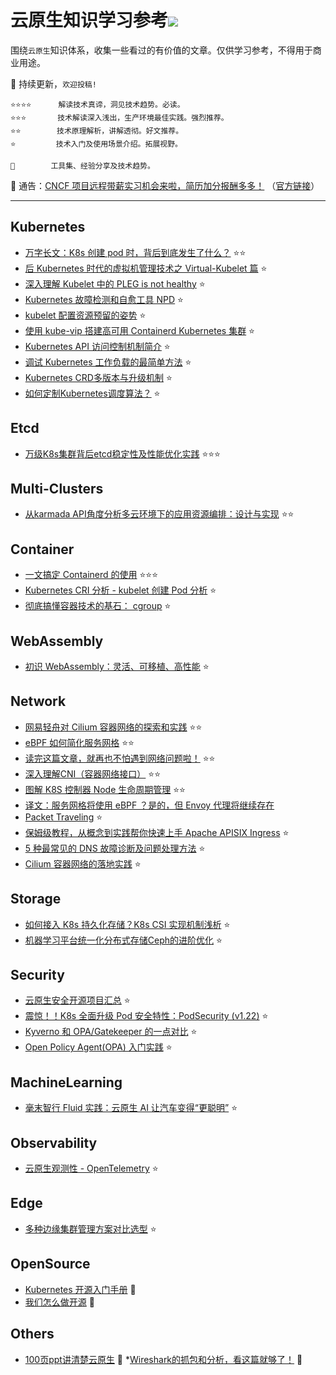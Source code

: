 # 云原生知识学习参考![](https://visitor-badge.glitch.me/badge?page_id=kerthcet.Blogs-CloudNative)
围绕`云原生`知识体系，收集一些看过的有价值的文章。仅供学习参考，不得用于商业用途。

🌱 持续更新，`欢迎投稿!`

    ⭐️⭐️⭐️⭐️️️️ ️️️     解读技术真谛，洞见技术趋势。必读。
    ⭐️⭐️⭐️       技术解读深入浅出，生产环境最佳实践。强烈推荐。
    ⭐️⭐️️️️        技术原理解析，讲解透彻。好文推荐。
    ⭐️️️️         技术入门及使用场景介绍。拓展视野。

    🌛 ️       工具集、经验分享及技术趋势。

🎉 通告：[CNCF 项目远程带薪实习机会来啦，简历加分报酬多多！](https://mp.weixin.qq.com/s/wQyMTtw7VPpm04XhiPLltg) （[官方链接](https://github.com/cncf/mentoring/blob/main/lfx-mentorship/2021/03-Fall/README.md#timeline)）

--------------------------------------------------------

## Kubernetes
* [万字长文：K8s 创建 pod 时，背后到底发生了什么？](https://mp.weixin.qq.com/s/HjoU_RKBQKPCQPEQZ_fBNA) ⭐️⭐️
* [后 Kubernetes 时代的虚拟机管理技术之 Virtual-Kubelet 篇](https://mp.weixin.qq.com/s/Gn4O-NxVbVuagrc4uOO1RA) ⭐️
* [深入理解 Kubelet 中的 PLEG is not healthy](https://fuckcloudnative.io/posts/understanding-the-pleg-is-not-healthy/) ⭐️
* [Kubernetes 故障检测和自愈工具 NPD](https://mp.weixin.qq.com/s/n-t_hoo7CNTLLsjyiVD_jQ) ⭐️
* [kubelet 配置资源预留的姿势](https://mp.weixin.qq.com/s/Wg9o59wvHkQV_euihCkOjw) ⭐️
* [使用 kube-vip 搭建高可用 Containerd Kubernetes 集群](https://mp.weixin.qq.com/s/ypIObV4ARzo-DOY81EDc_Q) ️⭐️
* [Kubernetes API 访问控制机制简介](https://mp.weixin.qq.com/s/WTABqEpp5ZWEAl4dbVySHQ) ⭐️
* [调试 Kubernetes 工作负载的最简单方法](https://mp.weixin.qq.com/s/Wi7eo2hJ7TNqu_UnHvx5pg) ⭐️
* [Kubernetes CRD多版本与升级机制](https://developer.aliyun.com/article/798704) ⭐️
* [如何定制Kubernetes调度算法？](https://mp.weixin.qq.com/s/hSCqzT4zxTZ2Vj4T1QHWeg) ⭐️

## Etcd
* [万级K8s集群背后etcd稳定性及性能优化实践](https://mp.weixin.qq.com/s/78feo0dYKcvMAv84Q24zuw) ⭐️⭐️⭐️

## Multi-Clusters
* [从karmada API角度分析多云环境下的应用资源编排：设计与实现](https://zhuanlan.zhihu.com/p/407990257?utm_source=wechat_session&utm_medium=social&utm_oi=46685577281536&utm_content=group2_article&utm_campaign=shareopn&wechatShare=1&s_r=0) ⭐️⭐️

## Container
* [一文搞定 Containerd 的使用](https://mp.weixin.qq.com/s/--t74RuFGMmTGl2IT-TFrg) ⭐️⭐️⭐️
* [Kubernetes CRI 分析 - kubelet 创建 Pod 分析](https://mp.weixin.qq.com/s/AG6H_mPuTu6-_ISQWu3YHw?forceh5=1) ⭐️
* [彻底搞懂容器技术的基石： cgroup](https://mp.weixin.qq.com/s/6Ts6-aZDr8qOdnaNUqwTFQ) ⭐️

## WebAssembly
* [初识 WebAssembly：灵活、可移植、高性能](https://mp.weixin.qq.com/s/sfuXGhDSCNxfElx55aboew) ⭐️

## Network
* [网易轻舟对 Cilium 容器网络的探索和实践](https://mp.weixin.qq.com/s/I8eTBjwp9Nh5TmYmC94VoA) ⭐️⭐️
* [eBPF 如何简化服务网格](https://mp.weixin.qq.com/s/C_budclaSOBufqQYhdh3DA) ⭐️⭐️
* [读完这篇文章，就再也不怕遇到网络问题啦！](https://mp.weixin.qq.com/s/Tnerf7M_a6HUC4ucaOWzeg) ⭐️⭐️
* [深入理解CNI（容器网络接口）](https://mp.weixin.qq.com/s/TpE7ZFh-b1HXvq9HyMZ17g) ⭐️⭐️
* [图解 K8S 控制器 Node 生命周期管理](https://cloud.tencent.com/developer/article/1645033) ⭐️⭐️
* [译文：服务网格将使用 eBPF ？是的，但 Envoy 代理将继续存在](https://mp.weixin.qq.com/s/daltoMGxL6aN4BcyNX7sig)
* [Packet Traveling](https://www.practicalnetworking.net/series/packet-traveling/packet-traveling/) ⭐️
* [保姆级教程，从概念到实践帮你快速上手 Apache APISIX Ingress](https://mp.weixin.qq.com/s/PixbW7-sddyU8MIvL1FBYA) ⭐️
* [5 种最常见的 DNS 故障诊断及问题处理方法](https://mp.weixin.qq.com/s/-hsgZnhtPcE66Kscc_e8WA) ⭐️
* [Cilium 容器网络的落地实践](https://mp.weixin.qq.com/s/p_yBxW31tGPacALVai5kZg?forceh5=1) ⭐️

## Storage
* [如何接入 K8s 持久化存储？K8s CSI 实现机制浅析](https://mp.weixin.qq.com/s/HZhe8a7MHehs6sBOE0ck6Q) ⭐️
* [机器学习平台统一化分布式存储Ceph的进阶优化](https://mp.weixin.qq.com/s/TiBbmjW-YW0tx2nStI4XBA) ⭐️

## Security
* [云原生安全开源项目汇总](https://mp.weixin.qq.com/s/y7Et96lahN9raRlIzB3dCg) ⭐️
* [震惊！！K8s 全面升级 Pod 安全特性：PodSecurity (v1.22)](https://mp.weixin.qq.com/s/7qcVmYVOdi8OjbKnnURmLg) ⭐️
* [Kyverno 和 OPA/Gatekeeper 的一点对比](https://mp.weixin.qq.com/s/hqDTM1nnpZn7GzBviGdEcg) ⭐️
* [Open Policy Agent(OPA) 入门实践](https://mp.weixin.qq.com/s?__biz=MzI5ODk5ODI4Nw==&mid=2247515795&idx=5&sn=6c29105975450ed17b14760d63c9ea32&chksm=ec9fb1f3dbe838e56e395704bd077af1cf75f7a7b0be441f6f9d9e346f2fd33b2ecdba22d025&mpshare=1&scene=1&srcid=120704l3t0KjhzULFquOeekq&sharer_sharetime=1638855116202&sharer_shareid=bcf38af5e57bf2958c0f52953575a7e6&version=3.1.20.90367&platform=mac#rd) ⭐️

## MachineLearning
* [毫末智行 Fluid 实践：云原生 AI 让汽车变得“更聪明”](https://mp.weixin.qq.com/s/rvRUhNqM9Xq0PLDbtq62uw) ⭐️

## Observability
* [云原生观测性 - OpenTelemetry](https://mp.weixin.qq.com/s/8VrOeeiOfE1fBOGh8y0ULQ) ⭐️

## Edge
* [多种边缘集群管理方案对比选型](https://mp.weixin.qq.com/s/DnOvI-77jivQTmEiYkg6WQ) ⭐️

## OpenSource
* [Kubernetes 开源入门手册](https://mp.weixin.qq.com/s?__biz=MzU3NDk5Nzc2OQ==&mid=2247484024&idx=1&sn=8e3d8ba79589d1078f2e0908f7b30014&scene=19#wechat_redirect) 🌛
* [我们怎么做开源](https://mp.weixin.qq.com/s/9eujTFc-MOmB8xbY07-V2A) 🌛

## Others
* [100页ppt讲清楚云原生](https://mp.weixin.qq.com/s?__biz=MzIxMzEzMjM5NQ==&mid=2651053870&idx=1&sn=e88f8a63230f0abfb04cc88cdd8b566a&chksm=8c4c0a2abb3b833cd80374bfb8d9856e3a3f39deaa0265fa3d7a98327100fa74d0f8879bdc84&mpshare=1&scene=24&srcid=0830dIMYzFrpnjepmqz0Ts1K&sharer_sharetime=1630336996565&sharer_shareid=0bb4683a13715ef82bbb3b451a6e46ef&key=ad5be9c1f718c28a9a0be16cbedfa1efba1bf32c48b6e5a51901b05623873f5e9bc61cd76a4e895cb1518de5398e709ee532284f2d154089ad83a34e05a4e3195754612048f21ac9bf02f1af7b08b7a9a423d9ec3ba1fb97858f8864373e1535aa6df21b87df12c4ef8552cb04f00f53af690c70747da363dd6250ae59cba272&ascene=1&uin=MTQ4NTIyNTc1&devicetype=Windows+10+x64&version=3.1.8.90238&lang=zh_CN&exportkey=ARsgG0iR6n%2BE8A0O3vRba2o%3D&pass_ticket=asNQx57i3kOEp7K3jPghFo1jgpAQQkH1hAZyH3y5H2x%2BBPY7VTIrLiICEQXFE4II&wx_header=0&fontgear=2&st=3A5D02BE82E6A329D94465DA6AA1D7EF2C97CA6EB1167E75B0693501849F114700BA18735878492F04A5A1C9A99AC8F939E6C44D2E95C35A2D18E343B27A3075870B45E2790945F2CB19E4BA1BBE50C488447A8CF2EC7E49C201237B7906C34102784F000A930D30609F592F0F8E6B267A15C411733F0ABF8F735EDD13C68584C89F097FD4AFD6E380BEB76E9801E7A40A8F5F5EC827D8906218F144278D72A1167BA2B1A205FD66ED7E1490418AA2A80DF2923444FFCE877B065463C973B9FA&vid=1688850321012740&cst=4BDAD13415AA3D878C349F750D34999F1D9561AA6D66EE0EFC49E66D66A098D42F246FA7C555F44AFB32215FAE6EF06A&deviceid=4154b5fc-6a27-4ed7-9d18-df36a1acc76b&platform=mac) 🌛
*[Wireshark的抓包和分析，看这篇就够了！](https://mp.weixin.qq.com/s/KP6ojbX12sTL-ZM-W9IOTw) 🌛